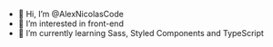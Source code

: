 - 👋 Hi, I’m @AlexNicolasCode
- 👀 I’m interested in front-end
- 🌱 I’m currently learning Sass, Styled Components and TypeScript

<!---
AlexNicolasCode/AlexNicolasCode is a ✨ special ✨ repository because its `README.md` (this file) appears on your GitHub profile.
You can click the Preview link to take a look at your changes.
--->
